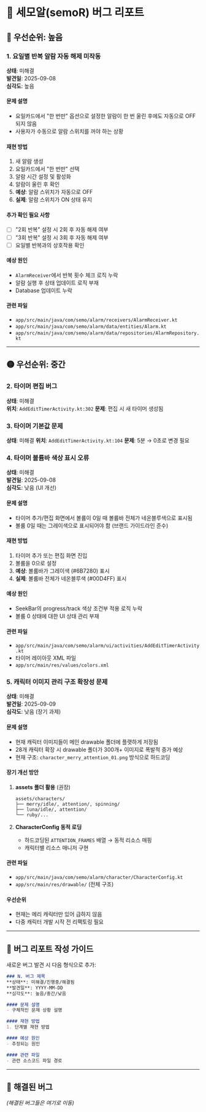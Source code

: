 # 🐛 세모알(semoR) 버그 리포트

## 🔴 우선순위: 높음

### 1. 요일별 반복 알람 자동 해제 미작동
**상태**: 미해결  
**발견일**: 2025-09-08  
**심각도**: 높음

#### 문제 설명
- 요일카드에서 "한 번만" 옵션으로 설정한 알람이 한 번 울린 후에도 자동으로 OFF되지 않음
- 사용자가 수동으로 알람 스위치를 꺼야 하는 상황

#### 재현 방법
1. 새 알람 생성
2. 요일카드에서 "한 번만" 선택
3. 알람 시간 설정 및 활성화
4. 알람이 울린 후 확인
5. **예상**: 알람 스위치가 자동으로 OFF
6. **실제**: 알람 스위치가 ON 상태 유지

#### 추가 확인 필요 사항
- [ ] "2회 반복" 설정 시 2회 후 자동 해제 여부
- [ ] "3회 반복" 설정 시 3회 후 자동 해제 여부
- [ ] 요일별 반복과의 상호작용 확인

#### 예상 원인
- `AlarmReceiver`에서 반복 횟수 체크 로직 누락
- 알람 실행 후 상태 업데이트 로직 부재
- Database 업데이트 누락

#### 관련 파일
- `app/src/main/java/com/semo/alarm/receivers/AlarmReceiver.kt`
- `app/src/main/java/com/semo/alarm/data/entities/Alarm.kt`
- `app/src/main/java/com/semo/alarm/data/repositories/AlarmRepository.kt`

---

## 🟡 우선순위: 중간

### 2. 타이머 편집 버그
**상태**: 미해결  
**위치**: `AddEditTimerActivity.kt:302`
**문제**: 편집 시 새 타이머 생성됨

### 3. 타이머 기본값 문제  
**상태**: 미해결
**위치**: `AddEditTimerActivity.kt:104`
**문제**: 5분 → 0초로 변경 필요

### 4. 타이머 볼륨바 색상 표시 오류
**상태**: 미해결  
**발견일**: 2025-09-08  
**심각도**: 낮음 (UI 개선)

#### 문제 설명
- 타이머 추가/편집 화면에서 볼륨이 0일 때 볼륨바 전체가 네온블루색으로 표시됨
- 볼륨 0일 때는 그레이색으로 표시되어야 함 (브랜드 가이드라인 준수)

#### 재현 방법
1. 타이머 추가 또는 편집 화면 진입
2. 볼륨을 0으로 설정
3. **예상**: 볼륨바가 그레이색 (#6B7280) 표시
4. **실제**: 볼륨바 전체가 네온블루색 (#00D4FF) 표시

#### 예상 원인
- SeekBar의 progress/track 색상 조건부 적용 로직 누락
- 볼륨 0 상태에 대한 UI 상태 관리 부재

#### 관련 파일
- `app/src/main/java/com/semo/alarm/ui/activities/AddEditTimerActivity.kt`
- 타이머 레이아웃 XML 파일
- `app/src/main/res/values/colors.xml`

### 5. 캐릭터 이미지 관리 구조 확장성 문제
**상태**: 미해결  
**발견일**: 2025-09-09  
**심각도**: 낮음 (장기 과제)

#### 문제 설명
- 현재 캐릭터 이미지들이 메인 drawable 폴더에 플랫하게 저장됨
- 28개 캐릭터 확장 시 drawable 폴더가 300개+ 이미지로 폭발적 증가 예상
- 현재 구조: `character_merry_attention_01.png` 방식으로 하드코딩

#### 장기 개선 방안
1. **assets 폴더 활용** (권장)
   ```
   assets/characters/
   ├── merry/idle/, attention/, spinning/
   ├── luna/idle/, attention/ 
   └── ruby/...
   ```

2. **CharacterConfig 동적 로딩**
   - 하드코딩된 `ATTENTION_FRAMES` 배열 → 동적 리소스 매핑
   - 캐릭터별 리소스 매니저 구현

#### 관련 파일
- `app/src/main/java/com/semo/alarm/character/CharacterConfig.kt`
- `app/src/main/res/drawable/` (전체 구조)

#### 우선순위
- 현재는 메리 캐릭터만 있어 급하지 않음
- 다중 캐릭터 개발 시작 전 리팩토링 필요

---

## 📝 버그 리포트 작성 가이드

새로운 버그 발견 시 다음 형식으로 추가:

```markdown
### N. 버그 제목
**상태**: 미해결/진행중/해결됨  
**발견일**: YYYY-MM-DD  
**심각도**: 높음/중간/낮음

#### 문제 설명
- 구체적인 문제 상황 설명

#### 재현 방법
1. 단계별 재현 방법

#### 예상 원인
- 추정되는 원인

#### 관련 파일
- 관련 소스코드 파일 경로
```

---

## 🚀 해결된 버그

*(해결된 버그들은 여기로 이동)*
